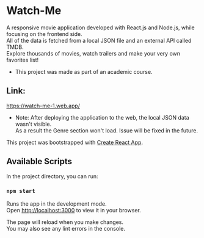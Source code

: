# Watch-Me

A responsive movie application developed with React.js and Node.js, while focusing on the frontend side.\
All of the data is fetched from a local JSON file and an external API called TMDB.\
Explore thousands of movies, watch trailers and make your very own favorites list!
* This project was made as part of an academic course. 

## Link:
https://watch-me-1.web.app/
* Note: After deploying the application to the web, the local JSON data wasn't visible.\
  As a result the Genre section won't load. Issue will be fixed in the future. 

This project was bootstrapped with [Create React App](https://github.com/facebook/create-react-app).

## Available Scripts

In the project directory, you can run:

### `npm start`

Runs the app in the development mode.\
Open [http://localhost:3000](http://localhost:3000) to view it in your browser.

The page will reload when you make changes.\
You may also see any lint errors in the console.

